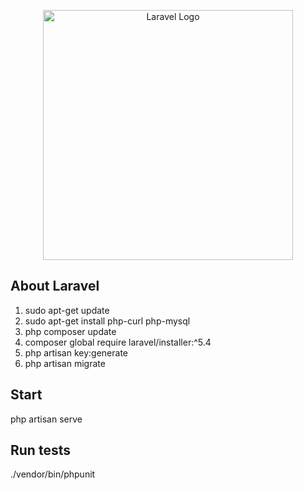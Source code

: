 <p align="center"><a href="https://laravel.com" target="_blank"><img src="https://raw.githubusercontent.com/laravel/art/master/logo-lockup/5%20SVG/2%20CMYK/1%20Full%20Color/laravel-logolockup-cmyk-red.svg" width="400" alt="Laravel Logo"></a></p>


## About Laravel

1) sudo apt-get update
2) sudo apt-get install php-curl php-mysql
3) php composer update
4) composer global require laravel/installer:^5.4
5) php artisan key:generate
6) php artisan migrate


## Start

php artisan serve

## Run tests

./vendor/bin/phpunit
